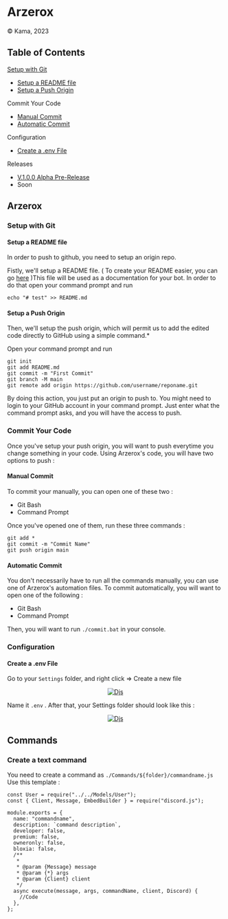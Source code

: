 ﻿# Arzerox

© Kama, 2023

## Table of Contents

[Setup with Git](#setup-with-git)

- [Setup a README file](#setup-a-readme-file)
- [Setup a Push Origin](#setup-a-push-origin)

Commit Your Code

- [Manual Commit](#manual-commit)
- [Automatic Commit](#automatic-commit)

Configuration

- [Create a .env File]()

Releases

- [V.1.0.0 Alpha Pre-Release](https://github.com/LordKamaYT/Arzerox/releases/tag/Pre-Release)
- Soon

## Arzerox

### Setup with Git

#### Setup a README file

In order to push to github, you need to setup an origin repo.

Fistly, we'll setup a README file. ( To create your README easier, you can go [here](https://stackedit.io/app#) )This file will be used as a documentation for your bot. In order to do that open your command prompt and run

    echo "# test" >> README.md

#### Setup a Push Origin

Then, we'll setup the push origin, which will permit us to add the edited code directly to GitHub using a simple command.\*

Open your command prompt and run

    git init
    git add README.md
    git commit -m "First Commit"
    git branch -M main
    git remote add origin https://github.com/username/reponame.git

By doing this action, you just put an origin to push to.
You might need to login to your GitHub account in your command prompt. Just enter what the command prompt asks, and you will have the access to push.

### Commit Your Code

Once you've setup your push origin, you will want to push everytime you change something in your code. Using Arzerox's code, you will have two options to push :

#### Manual Commit

To commit your manually, you can open one of these two :

- Git Bash
- Command Prompt

Once you've opened one of them, run these three commands :

    git add *
    git commit -m "Commit Name"
    git push origin main

#### Automatic Commit

You don't necessarily have to run all the commands manually, you can use one of Arzerox's automation files. To commit automatically, you will want to open one of the following :

- Git Bash
- Command Prompt

Then, you will want to run `./commit.bat` in your console.

### Configuration

#### Create a .env File

Go to your `Settings` folder, and right click => Create a new file

<p align="center">
  <a href="https://bit.ly/arzerox_bot" target="blank"><img src="https://media.discordapp.net/attachments/1063751938371502100/1063752093413941268/image.png" alt="Djs" /></a>
</p>

Name it `.env` . After that, your Settings folder should look like this :

<p align="center">
  <a href="https://bit.ly/arzerox_bot" target="blank"><img src="https://media.discordapp.net/attachments/1063751938371502100/1063752849835687956/image.png" alt="Djs" /></a>
</p>

## Commands

### Create a text command

You need to create a command as `./Commands/${folder}/commandname.js`
Use this template :

```
const User = require("../../Models/User");
const { Client, Message, EmbedBuilder } = require("discord.js");

module.exports = {
  name: "commandname",
  description: `command description`,
  developer: false,
  premium: false,
  owneronly: false,
  bloxia: false,
  /**
   *
   * @param {Message} message
   * @param {*} args
   * @param {Client} client
   */
  async execute(message, args, commandName, client, Discord) {
    //Code
  },
};
```
